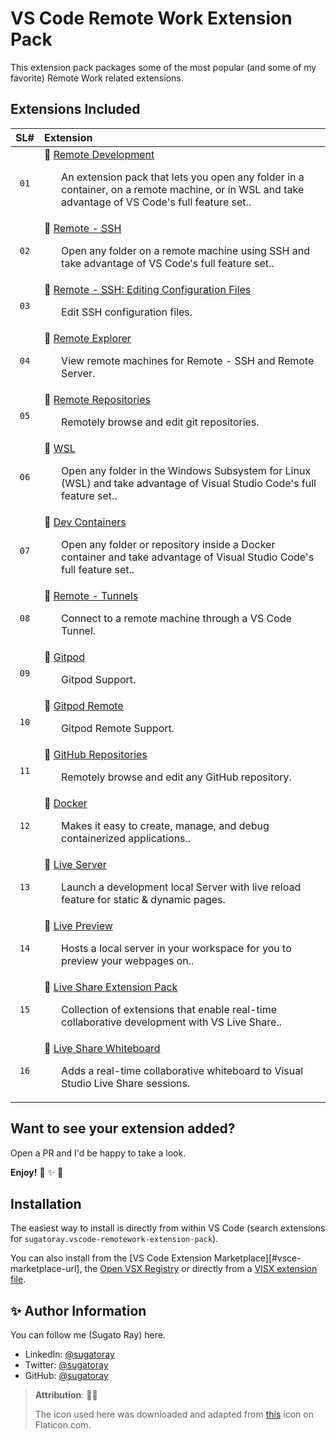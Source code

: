 <!-- markdownlint-disable MD041 -->
<!-- markdownlint-enable MD041 -->

# VS Code Remote Work Extension Pack

This extension pack packages some of the most popular (and some of my favorite) Remote Work related extensions.

## Extensions Included

<!-- ### TABLE: BEGIN ### -->

| SL# | Extension |
|:---:|:---|
| `01` | 🎁 [Remote Development](https://marketplace.visualstudio.com/items?itemName=ms-vscode-remote.vscode-remote-extensionpack) <br/> <p><ul> An extension pack that lets you open any folder in a container, on a remote machine, or in WSL and take advantage of VS Code's full feature set.. </ul></p> |
| `02` | 🎁 [Remote - SSH](https://marketplace.visualstudio.com/items?itemName=ms-vscode-remote.remote-ssh) <br/> <p><ul> Open any folder on a remote machine using SSH and take advantage of VS Code's full feature set.. </ul></p> |
| `03` | 🎁 [Remote - SSH: Editing Configuration Files](https://marketplace.visualstudio.com/items?itemName=ms-vscode-remote.remote-ssh-edit) <br/> <p><ul> Edit SSH configuration files. </ul></p> |
| `04` | 🎁 [Remote Explorer](https://marketplace.visualstudio.com/items?itemName=ms-vscode.remote-explorer) <br/> <p><ul> View remote machines for Remote - SSH and Remote Server. </ul></p> |
| `05` | 🎁 [Remote Repositories](https://marketplace.visualstudio.com/items?itemName=ms-vscode.remote-repositories) <br/> <p><ul> Remotely browse and edit git repositories. </ul></p> |
| `06` | 🎁 [WSL](https://marketplace.visualstudio.com/items?itemName=ms-vscode-remote.remote-wsl) <br/> <p><ul> Open any folder in the Windows Subsystem for Linux (WSL) and take advantage of Visual Studio Code's full feature set.. </ul></p> |
| `07` | 🎁 [Dev Containers](https://marketplace.visualstudio.com/items?itemName=ms-vscode-remote.remote-containers) <br/> <p><ul> Open any folder or repository inside a Docker container and take advantage of Visual Studio Code's full feature set.. </ul></p> |
| `08` | 🎁 [Remote - Tunnels](https://marketplace.visualstudio.com/items?itemName=ms-vscode.remote-server) <br/> <p><ul> Connect to a remote machine through a VS Code Tunnel. </ul></p> |
| `09` | 🎁 [Gitpod](https://marketplace.visualstudio.com/items?itemName=gitpod.gitpod-desktop) <br/> <p><ul> Gitpod Support. </ul></p> |
| `10` | 🎁 [Gitpod Remote](https://marketplace.visualstudio.com/items?itemName=gitpod.gitpod-remote-ssh) <br/> <p><ul> Gitpod Remote Support. </ul></p> |
| `11` | 🎁 [GitHub Repositories](https://marketplace.visualstudio.com/items?itemName=github.remotehub) <br/> <p><ul> Remotely browse and edit any GitHub repository. </ul></p> |
| `12` | 🎁 [Docker](https://marketplace.visualstudio.com/items?itemName=ms-azuretools.vscode-docker) <br/> <p><ul> Makes it easy to create, manage, and debug containerized applications.. </ul></p> |
| `13` | 🎁 [Live Server](https://marketplace.visualstudio.com/items?itemName=ritwickdey.liveserver) <br/> <p><ul> Launch a development local Server with live reload feature for static & dynamic pages. </ul></p> |
| `14` | 🎁 [Live Preview](https://marketplace.visualstudio.com/items?itemName=ms-vscode.live-server) <br/> <p><ul> Hosts a local server in your workspace for you to preview your webpages on.. </ul></p> |
| `15` | 🎁 [Live Share Extension Pack](https://marketplace.visualstudio.com/items?itemName=ms-vsliveshare.vsliveshare-pack) <br/> <p><ul> Collection of extensions that enable real-time collaborative development with VS Live Share.. </ul></p> |
| `16` | 🎁 [Live Share Whiteboard](https://marketplace.visualstudio.com/items?itemName=lostintangent.vsls-whiteboard) <br/> <p><ul> Adds a real-time collaborative whiteboard to Visual Studio Live Share sessions. </ul></p> |

<!-- ### TABLE: END ### -->

<!-- Sample row to fill up: __LABEL__, __EXTN__, __DESC__

| `01` | 🎁 [__LABEL__](https://marketplace.visualstudio.com/items?itemName=__EXTN__) <br/> <p><ul> __DESC__. </ul></p> |

-->

## Want to see your extension added?

Open a PR and I'd be happy to take a look.

__Enjoy!__ 🎁 ✨ 🎉

## Installation

The easiest way to install is directly from within VS Code (search extensions for `sugatoray.vscode-remotework-extension-pack`).

You can also install from the [VS Code Extension Marketplace][#vsce-marketplace-url], the [Open VSX Registry][#ovsx-registry] or directly from a [VISX extension file][#vsix-install].

[#ovsx-registry]: https://open-vsx.org/extension/sugatoray/vscode-remotework-extension-pack
[#vsix-install]: https://marketplace.visualstudio.com/items?itemName=sugatoray.vscode-remotework-extension-pack#visx-install

<!---

## List of Emojis Used

- 🎁 : `:gift:`
- ✨ : `:sparkles:`
- 🎉 : `:tada:`

--->

## ✨ Author Information

You can follow me (Sugato Ray) here.

- LinkedIn: [@sugatoray](https://www.linkedin.com/in/sugatoray/)
- Twitter: [@sugatoray](https://twitter.com/sugatoray)
- GitHub: [@sugatoray](https://github.com/sugatoray)

> __Attribution__: :clap::clap:
>
> The icon used here was downloaded and adapted from <a href="https://www.flaticon.com/free-icons/server" title="server icons">this</a> icon on Flaticon.com.
> 

